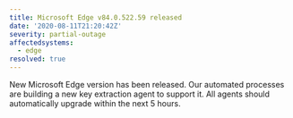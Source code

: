 ```yaml
---
title: Microsoft Edge v84.0.522.59 released
date: '2020-08-11T21:20:42Z'
severity: partial-outage
affectedsystems:
  - edge
resolved: true
---
```

New Microsoft Edge version has been released. Our automated processes are building a new key extraction agent to support it. All agents should automatically upgrade within the next 5 hours.


